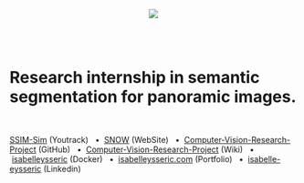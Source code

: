 <p align="center">
  <img src="http://vision.gel.ulaval.ca/skin/fr/images/interface/logo_lvsn.gif" />
</p>
<br/>
<br/>


# Research internship in semantic segmentation for panoramic images.
<br/>


[SSIM-Sim](https://norlab.youtrack.cloud/issues?q=project:%20%7B%F0%9D%94%96%20SNOW-sim%7D) (Youtrack)
&nbsp; • &nbsp;[SNOW](https://norlab.ulaval.ca/research/snow/) (WebSite)
&nbsp; • &nbsp;[Computer-Vision-Research-Project](https://github.com/isabelleysseric/Computer-Vision-Research-Project) (GitHub)
&nbsp; • &nbsp;[Computer-Vision-Research-Project](https://github.com/isabelleysseric/Computer-Vision-Research-Project/wiki) (Wiki)
&nbsp; • &nbsp;[isabelleysseric](https://hub.docker.com/u/isabelleysseric) (Docker)
&nbsp; • &nbsp;[isabelleysseric.com](https://isabelleysseric.com) (Portfolio)
&nbsp; • &nbsp;[isabelle-eysseric](https://www.linkedin.com/in/isabelle-eysseric/) (Linkedin)
<br/>
<br/>
